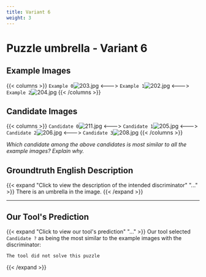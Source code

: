 ```yaml
---
title: Variant 6
weight: 3
---
```


# Puzzle umbrella - Variant 6

## Example Images
{{< columns >}}
`Example 0`![203.jpg](/natscene-data/images/203.jpg)
<--->
`Example 1`![202.jpg](/natscene-data/images/202.jpg)
<--->
`Example 2`![204.jpg](/natscene-data/images/204.jpg)
{{< /columns >}}

## Candidate Images
{{< columns >}}
`Candidate 0`![211.jpg](/natscene-data/images/211.jpg)
<--->
`Candidate 1`![205.jpg](/natscene-data/images/205.jpg)
<--->
`Candidate 2`![206.jpg](/natscene-data/images/206.jpg)
<--->
`Candidate 3`![208.jpg](/natscene-data/images/208.jpg)
{{< /columns >}}

*Which candidate among the above candidates is most similar to all the example images? Explain why.*

## Groundtruth English Description

{{< expand "Click to view the description of the intended discriminator" "..." >}}
There is an umbrella in the image.
{{< /expand >}}

---



## Our Tool's Prediction

{{< expand "Click to view our tool's prediction" "..." >}}
Our tool selected `Candidate ?` as being the most similar to the example images with the discriminator:
```plaintext
The tool did not solve this puzzle
```
{{< /expand >}}
